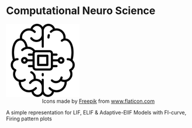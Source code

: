 # Computational Neuro Science

<img src="./assets/README/logo.svg" width="200px" />

<center><div>Icons made by <a href="https://www.flaticon.com/authors/freepik" title="Freepik">Freepik</a> from <a href="https://www.flaticon.com/" title="Flaticon">www.flaticon.com</a></div></center>



A simple representation for LIF, ELIF &amp; Adaptive-ElIF Models  with FI-curve, Firing pattern plots